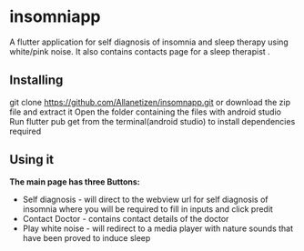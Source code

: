 # insomniapp

A flutter application for self diagnosis of insomnia and sleep therapy using white/pink noise.
It also contains contacts page for a sleep therapist .


## Installing
git clone https://github.com/Allanetizen/insomnapp.git or
download the zip file and extract it
Open the folder containing the files with android studio
Run flutter pub get from the terminal(android studio) to install dependencies required
## Using it
**The main page has three Buttons:**
- Self diagnosis - will direct to the webview url for self diagnosis of insomnia where you will be required to fill in inputs and click predit
- Contact Doctor - contains contact details of the doctor
- Play white noise - will redirect to a media player with nature sounds that have been proved to induce sleep


